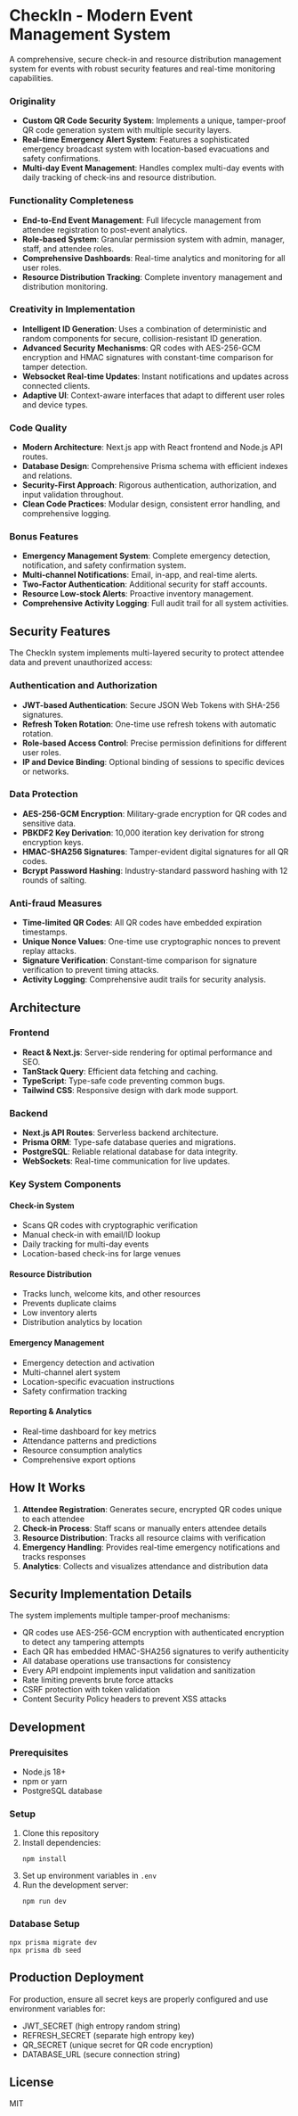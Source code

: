 # CheckIn - Modern Event Management System

A comprehensive, secure check-in and resource distribution management system for events with robust security features and real-time monitoring capabilities.

### Originality
- **Custom QR Code Security System**: Implements a unique, tamper-proof QR code generation system with multiple security layers.
- **Real-time Emergency Alert System**: Features a sophisticated emergency broadcast system with location-based evacuations and safety confirmations.
- **Multi-day Event Management**: Handles complex multi-day events with daily tracking of check-ins and resource distribution.

### Functionality Completeness
- **End-to-End Event Management**: Full lifecycle management from attendee registration to post-event analytics.
- **Role-based System**: Granular permission system with admin, manager, staff, and attendee roles.
- **Comprehensive Dashboards**: Real-time analytics and monitoring for all user roles.
- **Resource Distribution Tracking**: Complete inventory management and distribution monitoring.

### Creativity in Implementation
- **Intelligent ID Generation**: Uses a combination of deterministic and random components for secure, collision-resistant ID generation.
- **Advanced Security Mechanisms**: QR codes with AES-256-GCM encryption and HMAC signatures with constant-time comparison for tamper detection.
- **Websocket Real-time Updates**: Instant notifications and updates across connected clients.
- **Adaptive UI**: Context-aware interfaces that adapt to different user roles and device types.

### Code Quality
- **Modern Architecture**: Next.js app with React frontend and Node.js API routes.
- **Database Design**: Comprehensive Prisma schema with efficient indexes and relations.
- **Security-First Approach**: Rigorous authentication, authorization, and input validation throughout.
- **Clean Code Practices**: Modular design, consistent error handling, and comprehensive logging.

### Bonus Features
- **Emergency Management System**: Complete emergency detection, notification, and safety confirmation system.
- **Multi-channel Notifications**: Email, in-app, and real-time alerts.
- **Two-Factor Authentication**: Additional security for staff accounts.
- **Resource Low-stock Alerts**: Proactive inventory management.
- **Comprehensive Activity Logging**: Full audit trail for all system activities.

## Security Features

The CheckIn system implements multi-layered security to protect attendee data and prevent unauthorized access:

### Authentication and Authorization
- **JWT-based Authentication**: Secure JSON Web Tokens with SHA-256 signatures.
- **Refresh Token Rotation**: One-time use refresh tokens with automatic rotation.
- **Role-based Access Control**: Precise permission definitions for different user roles.
- **IP and Device Binding**: Optional binding of sessions to specific devices or networks.

### Data Protection
- **AES-256-GCM Encryption**: Military-grade encryption for QR codes and sensitive data.
- **PBKDF2 Key Derivation**: 10,000 iteration key derivation for strong encryption keys.
- **HMAC-SHA256 Signatures**: Tamper-evident digital signatures for all QR codes.
- **Bcrypt Password Hashing**: Industry-standard password hashing with 12 rounds of salting.

### Anti-fraud Measures
- **Time-limited QR Codes**: All QR codes have embedded expiration timestamps.
- **Unique Nonce Values**: One-time use cryptographic nonces to prevent replay attacks.
- **Signature Verification**: Constant-time comparison for signature verification to prevent timing attacks.
- **Activity Logging**: Comprehensive audit trails for security analysis.

## Architecture

### Frontend
- **React & Next.js**: Server-side rendering for optimal performance and SEO.
- **TanStack Query**: Efficient data fetching and caching.
- **TypeScript**: Type-safe code preventing common bugs.
- **Tailwind CSS**: Responsive design with dark mode support.

### Backend
- **Next.js API Routes**: Serverless backend architecture.
- **Prisma ORM**: Type-safe database queries and migrations.
- **PostgreSQL**: Reliable relational database for data integrity.
- **WebSockets**: Real-time communication for live updates.

### Key System Components

#### Check-in System
- Scans QR codes with cryptographic verification
- Manual check-in with email/ID lookup
- Daily tracking for multi-day events
- Location-based check-ins for large venues

#### Resource Distribution
- Tracks lunch, welcome kits, and other resources
- Prevents duplicate claims
- Low inventory alerts
- Distribution analytics by location

#### Emergency Management
- Emergency detection and activation
- Multi-channel alert system
- Location-specific evacuation instructions
- Safety confirmation tracking

#### Reporting & Analytics
- Real-time dashboard for key metrics
- Attendance patterns and predictions
- Resource consumption analytics
- Comprehensive export options

## How It Works

1. **Attendee Registration**: Generates secure, encrypted QR codes unique to each attendee
2. **Check-in Process**: Staff scans or manually enters attendee details
3. **Resource Distribution**: Tracks all resource claims with verification
4. **Emergency Handling**: Provides real-time emergency notifications and tracks responses
5. **Analytics**: Collects and visualizes attendance and distribution data

## Security Implementation Details

The system implements multiple tamper-proof mechanisms:

- QR codes use AES-256-GCM encryption with authenticated encryption to detect any tampering attempts
- Each QR has embedded HMAC-SHA256 signatures to verify authenticity
- All database operations use transactions for consistency
- Every API endpoint implements input validation and sanitization
- Rate limiting prevents brute force attacks
- CSRF protection with token validation
- Content Security Policy headers to prevent XSS attacks

## Development

### Prerequisites
- Node.js 18+
- npm or yarn
- PostgreSQL database

### Setup
1. Clone this repository
2. Install dependencies:
   ```
   npm install
   ```
3. Set up environment variables in `.env`
4. Run the development server:
   ```
   npm run dev
   ```

### Database Setup
```
npx prisma migrate dev
npx prisma db seed
```

## Production Deployment
For production, ensure all secret keys are properly configured and use environment variables for:
- JWT_SECRET (high entropy random string)
- REFRESH_SECRET (separate high entropy key)
- QR_SECRET (unique secret for QR code encryption)
- DATABASE_URL (secure connection string)

## License
MIT

